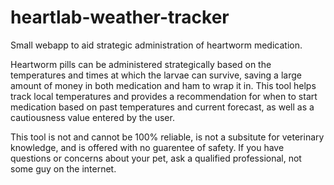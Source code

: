 # heartlab-weather-tracker
Small webapp to aid strategic administration of heartworm medication.

Heartworm pills can be administered strategically based on the temperatures and times at which the larvae can survive, saving a large amount of money in both medication and ham to wrap it in. This tool helps track local temperatures and provides a recommendation for when to start medication based on past temperatures and current forecast, as well as a cautiousness value entered by the user.

This tool is not and cannot be 100% reliable, is not a subsitute for veterinary knowledge, and is offered with no guarentee of safety. If you have questions or concerns about your pet, ask a qualified professional, not some guy on the internet. 
